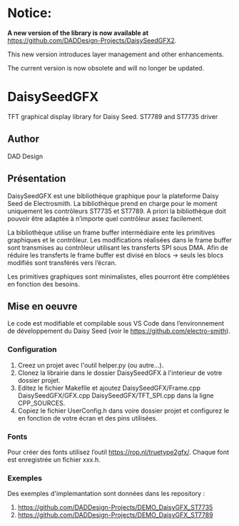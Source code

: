 # Notice: 
**A new version of the library is now available at** https://github.com/DADDesign-Projects/DaisySeedGFX2.

This new version introduces layer management and other enhancements.

The current version is now obsolete and will no longer be updated.

# DaisySeedGFX
TFT graphical display library for Daisy Seed. ST7789 and ST7735 driver

## Author
DAD Design

## Présentation
DaisySeedGFX est une bibliothèque graphique pour la plateforme Daisy Seed de Electrosmith.
La bibliothèque prend en charge pour le moment uniquement les contrôleurs ST7735 et ST7789. A priori la bibliothèque doit pouvoir être adaptée à n’importe quel contrôleur assez facilement.

La bibliothèque utilise un frame buffer intermédiaire ente les primitives graphiques et le contrôleur. Les modifications réalisées dans le frame buffer sont transmises au contrôleur utilisant les transferts SPI sous DMA. Afin de réduire les transferts le frame buffer est divisé en blocs -> seuls les blocs modifiés sont transférés vers l’écran.

Les primitives graphiques sont minimalistes, elles pourront être complétées en fonction des besoins.


## Mise en oeuvre
Le code est modifiable et compilable sous VS Code dans l’environnement de développement du Daisy Seed (voir le https://github.com/electro-smith).

### Configuration
1. Creez un projet avec l'outil helper.py (ou autre...).
2. Clonez la librairie dans le dossier DaisySeedGFX à l'interieur de votre dossier projet.
3. Editez le fichier Makefile et ajoutez DaisySeedGFX/Frame.cpp DaisySeedGFX/GFX.cpp DaisySeedGFX/TFT_SPI.cpp dans la ligne CPP_SOURCES.
4. Copiez le fichier UserConfig.h dans voire dossier projet et configurez le en fonction de votre écran et des pins utilisées. 

### Fonts
Pour créer des fonts utilisez l’outil https://rop.nl/truetype2gfx/. Chaque font est enregistrée un fichier xxx.h.

### Exemples
Des exemples d'implemantation sont données dans les repository :
1. https://github.com/DADDesign-Projects/DEMO_DaisyGFX_ST7735
2. https://github.com/DADDesign-Projects/DEMO_DaisyGFX_ST7789

